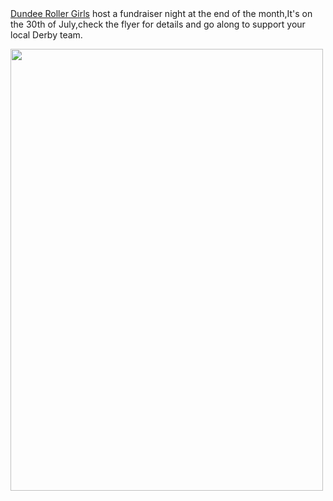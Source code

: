 <html><body><a href="http://dundeerollergirls.com/">Dundee Roller Girls</a> host a fundraiser night at the end of the month,It's on the 30th of July,check the flyer for details and go along to support your local Derby team.

<a href="http://scottishrollerderbyblog.com/2011/08/a-night-at-the-races.jpg"><img src="http://scottishrollerderbyblog.com/2011/08/a-night-at-the-races.jpg" alt="" title="A-Night-at-the-Races" width="500" height="707" class="aligncenter size-full wp-image-60"></a></body></html>
